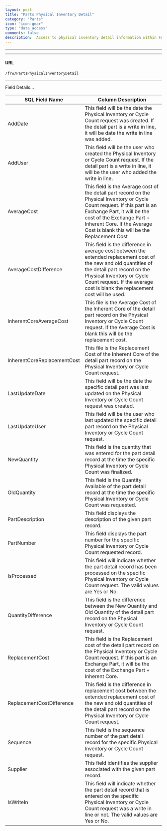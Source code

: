```yaml
---
layout: post
title: "Parts Physical Inventory Detail"
category: "Parts" 
icon: "icon-gear"
type: "data_access" 
comments: false
description:  Access to physical inventory detail information within Fusion
---
```


---
---

 
#### URL 
```
/frw/PartsPhysicalInventoryDetail
``` 
 <hr>
Field Details...

| **SQL Field Name**          | **Column Description**                                                                                                                                                                                                                                                |
|---|---|
| AddDate                     | This field will be the date the Physical Inventory or Cycle Count request was created. If the detail part is a write in line, it will be date the write in line was added.                                                                                            |
| AddUser                     | This field will be the user who created the Physical Inventory or Cycle Count request. If the detail part is a write in line, it will be the user who added the write in line.                                                                                        |
| AverageCost                 | This field is the Average cost of the detail part record on the Physical Inventory or Cycle Count request. If this part is an Exchange Part, it will be the cost of the Exchange Part + Inherent Core. If the Average Cost is blank this will be the Replacement Cost |
| AverageCostDifference       | This field is the difference in average cost between the extended replacement cost of the new and old quantities of the detail part record on the Physical Inventory or Cycle Count request. If the average cost is blank the replacement cost will be used.          |
| InherentCoreAverageCost     | This file is the Average Cost of the Inherent Core of the detail part record on the Physical Inventory or Cycle Count request. If the Average Cost is blank this will be the replacement cost.                                                                        |
| InherentCoreReplacementCost | This file is the Replacement Cost of the Inherent Core of the detail part record on the Physical Inventory or Cycle Count request.                                                                                                                                    |
| LastUpdateDate              | This field will be the date the specific detail part was last updated on the Physical Inventory or Cycle Count request was created.                                                                                                                                   |
| LastUpdateUser              | This field will be the user who last updated the specific detail part record on the Physical Inventory or Cycle Count request.                                                                                                                                        |
| NewQuantity                 | This field is the quantity that was entered for the part detail record at the time the specific Physical Inventory or Cycle Count was finalized.                                                                                                                      |
| OldQuantity                 | This field is the Quantity Available of the part detail record at the time the specific Physical Inventory or Cycle Count was requested.                                                                                                                              |
| PartDescription             | This field displays the description of the given part record.                                                                                                                                                                                                         |
| PartNumber                  | This field displays the part number for the specific Physical Inventory or Cycle Count requested record.                                                                                                                                                              |
| IsProcessed                 | This field will indicate whether the part detail record has been processed on the specific Physical Inventory or Cycle Count request. The valid values are Yes or No.                                                                                                 |
| QuantityDifference          | This field is the difference between the New Quantity and Old Quantity of the detail part record on the Physical Inventory or Cycle Count request.                                                                                                                    |
| ReplacementCost             | This field is the Replacement cost of the detail part record on the Physical Inventory or Cycle Count request. If this part is an Exchange Part, it will be the cost of the Exchange Part + Inherent Core.                                                            |
| ReplacementCostDifference   | This field is the difference in replacement cost between the extended replacement cost of the new and old quantities of the detail part record on the Physical Inventory or Cycle Count request.                                                                      |
| Sequence                    | This field is the sequence number of the part detail record for the specific Physical Inventory or Cycle Count request.                                                                                                                                               |
| Supplier                    | This field identifies the supplier associated with the given part record.                                                                                                                                                                                             |
| IsWriteIn                   | This field will indicate whether the part detail record that is entered on the specific Physical Inventory or Cycle Count request was a write in line or not. The valid values are Yes or No.                                                                         |